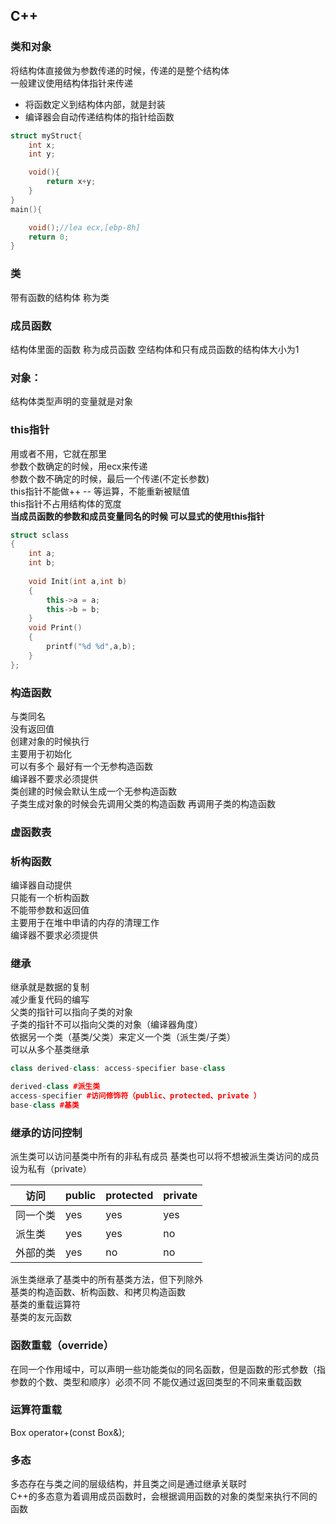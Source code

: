 ## C++
### 类和对象
将结构体直接做为参数传递的时候，传递的是整个结构体  
一般建议使用结构体指针来传递  
* 将函数定义到结构体内部，就是封装			
* 编译器会自动传递结构体的指针给函数  
```C++
struct myStruct{
	int x;
	int y;

	void(){
		return x+y;
	}
}
main(){

	void();//lea ecx,[ebp-8h]	
	return 0;
}
```			
### 类  	
带有函数的结构体 称为类	
### 成员函数  
结构体里面的函数 称为成员函数
空结构体和只有成员函数的结构体大小为1  
### 对象：
结构体类型声明的变量就是对象
### this指针
用或者不用，它就在那里  
参数个数确定的时候，用ecx来传递  
参数个数不确定的时候，最后一个传递(不定长参数)  
this指针不能做++ -- 等运算，不能重新被赋值  
this指针不占用结构体的宽度  
**当成员函数的参数和成员变量同名的时候 可以显式的使用this指针**
```C++
struct sclass				
{				
	int a;			
	int b;			
				
	void Init(int a,int b)			
	{			
		this->a = a;		
		this->b = b;		
	}			
	void Print()			
	{			
		printf("%d %d",a,b);		
	}					
};	
```
### 构造函数
与类同名  
没有返回值  
创建对象的时候执行  
主要用于初始化  
可以有多个 最好有一个无参构造函数  
编译器不要求必须提供  
类创建的时候会默认生成一个无参构造函数  
子类生成对象的时候会先调用父类的构造函数 再调用子类的构造函数  
### 虚函数表

### 析构函数  
编译器自动提供  
只能有一个析构函数  
不能带参数和返回值  
主要用于在堆中申请的内存的清理工作  
编译器不要求必须提供  
### 继承
继承就是数据的复制  
减少重复代码的编写  
父类的指针可以指向子类的对象  
子类的指针不可以指向父类的对象（编译器角度）  
依据另一个类（基类/父类）来定义一个类（派生类/子类）  
可以从多个基类继承  
```C++
class derived-class: access-specifier base-class
```
```C++
derived-class #派生类
access-specifier #访问修饰符（public、protected、private ）
base-class #基类
```
### 继承的访问控制
派生类可以访问基类中所有的非私有成员 基类也可以将不想被派生类访问的成员设为私有（private）  

访问|public|protected|private
--|--|--|--|
同一个类|yes|yes|yes
派生类|yes|yes|no
外部的类|yes|no|no  

派生类继承了基类中的所有基类方法，但下列除外  
基类的构造函数、析构函数、和拷贝构造函数  
基类的重载运算符  
基类的友元函数  
### 函数重载（override）
在同一个作用域中，可以声明一些功能类似的同名函数，但是函数的形式参数（指参数的个数、类型和顺序）必须不同 不能仅通过返回类型的不同来重载函数
### 运算符重载
Box operator+(const Box&);
### 多态
多态存在与类之间的层级结构，并且类之间是通过继承关联时  
C++的多态意为着调用成员函数时，会根据调用函数的对象的类型来执行不同的函数  


